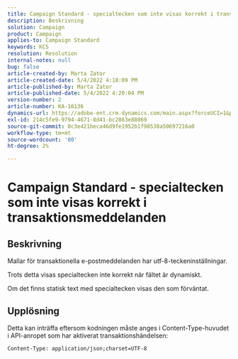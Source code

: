 ```yaml
---
title: Campaign Standard - specialtecken som inte visas korrekt i transaktionsmeddelanden
description: Beskrivning
solution: Campaign
product: Campaign
applies-to: Campaign Standard
keywords: KCS
resolution: Resolution
internal-notes: null
bug: false
article-created-by: Marta Zator
article-created-date: 5/4/2022 4:18:09 PM
article-published-by: Marta Zator
article-published-date: 5/4/2022 4:20:04 PM
version-number: 2
article-number: KA-16136
dynamics-url: https://adobe-ent.crm.dynamics.com/main.aspx?forceUCI=1&pagetype=entityrecord&etn=knowledgearticle&id=5e5514c7-c5cb-ec11-a7b5-6045bd00d4f5
exl-id: 214c5fe9-9794-4671-8d41-bc2863e88069
source-git-commit: 0c3e421beca46d9fe1952b1f98538a50697216a0
workflow-type: tm+mt
source-wordcount: '80'
ht-degree: 2%

---
```


# Campaign Standard - specialtecken som inte visas korrekt i transaktionsmeddelanden

## Beskrivning


Mallar för transaktionella e-postmeddelanden har utf-8-teckeninställningar.

Trots detta visas specialtecken inte korrekt när fältet är dynamiskt.

Om det finns statisk text med specialtecken visas den som förväntat.


## Upplösning


Detta kan inträffa eftersom kodningen måste anges i Content-Type-huvudet i API-anropet som har aktiverat transaktionshändelsen:

`Content-Type: application/json;charset=UTF-8`

